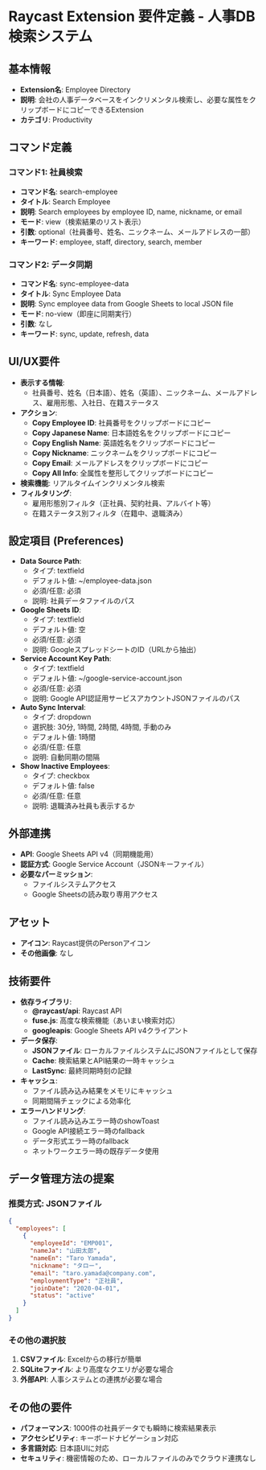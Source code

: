# Raycast Extension 要件定義 - 人事DB検索システム

## 基本情報
- **Extension名**: Employee Directory
- **説明**: 会社の人事データベースをインクリメンタル検索し、必要な属性をクリップボードにコピーできるExtension
- **カテゴリ**: Productivity

## コマンド定義
### コマンド1: 社員検索
- **コマンド名**: search-employee
- **タイトル**: Search Employee
- **説明**: Search employees by employee ID, name, nickname, or email
- **モード**: view（検索結果のリスト表示）
- **引数**: optional（社員番号、姓名、ニックネーム、メールアドレスの一部）
- **キーワード**: employee, staff, directory, search, member

### コマンド2: データ同期
- **コマンド名**: sync-employee-data
- **タイトル**: Sync Employee Data
- **説明**: Sync employee data from Google Sheets to local JSON file
- **モード**: no-view（即座に同期実行）
- **引数**: なし
- **キーワード**: sync, update, refresh, data

## UI/UX要件
- **表示する情報**: 
  - 社員番号、姓名（日本語）、姓名（英語）、ニックネーム、メールアドレス、雇用形態、入社日、在籍ステータス
- **アクション**: 
  - **Copy Employee ID**: 社員番号をクリップボードにコピー
  - **Copy Japanese Name**: 日本語姓名をクリップボードにコピー
  - **Copy English Name**: 英語姓名をクリップボードにコピー
  - **Copy Nickname**: ニックネームをクリップボードにコピー
  - **Copy Email**: メールアドレスをクリップボードにコピー
  - **Copy All Info**: 全属性を整形してクリップボードにコピー
- **検索機能**: リアルタイムインクリメンタル検索
- **フィルタリング**: 
  - 雇用形態別フィルタ（正社員、契約社員、アルバイト等）
  - 在籍ステータス別フィルタ（在籍中、退職済み）

## 設定項目 (Preferences)
- **Data Source Path**: 
  - タイプ: textfield
  - デフォルト値: ~/employee-data.json
  - 必須/任意: 必須
  - 説明: 社員データファイルのパス
- **Google Sheets ID**: 
  - タイプ: textfield
  - デフォルト値: 空
  - 必須/任意: 必須
  - 説明: GoogleスプレッドシートのID（URLから抽出）
- **Service Account Key Path**: 
  - タイプ: textfield
  - デフォルト値: ~/google-service-account.json
  - 必須/任意: 必須
  - 説明: Google API認証用サービスアカウントJSONファイルのパス
- **Auto Sync Interval**: 
  - タイプ: dropdown
  - 選択肢: 30分, 1時間, 2時間, 4時間, 手動のみ
  - デフォルト値: 1時間
  - 必須/任意: 任意
  - 説明: 自動同期の間隔
- **Show Inactive Employees**: 
  - タイプ: checkbox
  - デフォルト値: false
  - 必須/任意: 任意
  - 説明: 退職済み社員も表示するか

## 外部連携
- **API**: Google Sheets API v4（同期機能用）
- **認証方式**: Google Service Account（JSONキーファイル）
- **必要なパーミッション**: 
  - ファイルシステムアクセス
  - Google Sheetsの読み取り専用アクセス

## アセット
- **アイコン**: Raycast提供のPersonアイコン
- **その他画像**: なし

## 技術要件
- **依存ライブラリ**: 
  - **@raycast/api**: Raycast API
  - **fuse.js**: 高度な検索機能（あいまい検索対応）
  - **googleapis**: Google Sheets API v4クライアント
- **データ保存**: 
  - **JSONファイル**: ローカルファイルシステムにJSONファイルとして保存
  - **Cache**: 検索結果とAPI結果の一時キャッシュ
  - **LastSync**: 最終同期時刻の記録
- **キャッシュ**: 
  - ファイル読み込み結果をメモリにキャッシュ
  - 同期間隔チェックによる効率化
- **エラーハンドリング**: 
  - ファイル読み込みエラー時のshowToast
  - Google API接続エラー時のfallback
  - データ形式エラー時のfallback
  - ネットワークエラー時の既存データ使用

## データ管理方法の提案

### 推奨方式: JSONファイル
```json
{
  "employees": [
    {
      "employeeId": "EMP001",
      "nameJa": "山田太郎",
      "nameEn": "Taro Yamada",
      "nickname": "タロー",
      "email": "taro.yamada@company.com",
      "employmentType": "正社員",
      "joinDate": "2020-04-01",
      "status": "active"
    }
  ]
}
```

### その他の選択肢
1. **CSVファイル**: Excelからの移行が簡単
2. **SQLiteファイル**: より高度なクエリが必要な場合
3. **外部API**: 人事システムとの連携が必要な場合

## その他の要件
- **パフォーマンス**: 1000件の社員データでも瞬時に検索結果表示
- **アクセシビリティ**: キーボードナビゲーション対応
- **多言語対応**: 日本語UIに対応
- **セキュリティ**: 機密情報のため、ローカルファイルのみでクラウド連携なし